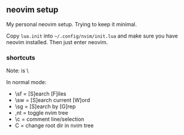 ## neovim setup

My personal neovim setup. Trying to keep it minimal.

Copy `lua.init` into `~/.config/nvim/init.lua` and make sure you have neovim
installed. Then just enter neovim.

### shortcuts

Note: <leader> is \

In normal mode:

- \sf = [S]earch [F]iles
- \sw = [S]earch current [W]ord
- \sg = [S]earch by [G]rep
- ,nt = toggle nvim tree
- \c  = comment line/selection
- C   = change root dir in nvim tree

